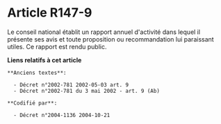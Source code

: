 # Article R147-9

Le conseil national établit un rapport annuel d'activité dans lequel il présente ses avis et toute proposition ou
recommandation lui paraissant utiles. Ce rapport est rendu public.

**Liens relatifs à cet article**

	**Anciens textes**:

	  - Décret n°2002-781 2002-05-03 art. 9
	  - Décret n°2002-781 du 3 mai 2002 - art. 9 (Ab)

	**Codifié par**:

	  - Décret n°2004-1136 2004-10-21
